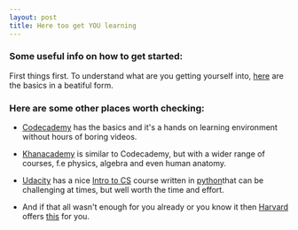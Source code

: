 ```yaml
---
layout: post
title: Here too get YOU learning
---
```


### Some useful info on how to get started:
First things first. To understand what are  you getting yourself into, [here](http://www.theodinproject.com/introduction-to-web-development/what-a-web-developer-does?ref=home) are the basics in a beatiful form.


### Here are some other places worth checking:
 
 + [Codecademy](http://www.codecademy.com/) has the basics and it's a hands on learning environment without hours of boring videos.
   
 + [Khanacademy](https://www.khanacademy.org/) is similar to Codecademy, but with a wider range of courses, f.e physics, algebra and even human anatomy.
   
 + [Udacity](https://www.udacity.com/) has a nice [Intro to CS](https://www.udacity.com/course/cs101) course written in [python](https://www.python.org/)that can be challenging at times, but well worth the time and effort.
    
 + And if that all wasn't enough for you already or you know it then [Harvard](http://www.harvard.edu/) offers [this](https://cs50.harvard.edu/) for you.



